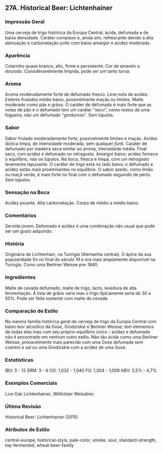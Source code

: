 ## 27A. Historical Beer: Lichtenhainer

### Impressão Geral

Uma cerveja de trigo histórica da Europa Central, ácida, defumada e de baixa densidade. Caráter complexo e, ainda sim, refrescante devido a alta atenuação e carbonatação junto com baixo amargor e acidez moderada.

### Aparência

Colarinho quase branco, alto, firme e persistente. Cor de amarelo a dourado. Consideravelmente límpida, pode ser um tanto turva.

### Aroma

Aroma moderadamente forte de defumado fresco. Leve nota de acidez. Esteres frutados médio baixo, possivelmente maçãs ou limões. Malte moderado como pão e grãos. O caráter de defumado é mais forte que as notas de pão e o defumado tem um caráter "seco", como restos de uma fogueira, não um defumado "gorduroso". Sem lúpulos.

### Sabor

Sabor frutado moderadamente forte, possivelmente limões e maçãs. Acidez láctica limpa, de intensidade moderada, sem qualquer *funk*. Caráter de defumado por madeira seca similar ao aroma, intensidade média. Final seco, com acidez e defumado no retrogosto. Amargor baixo; acidez fornece o equilíbrio, não os lúpulos. Na boca, fresca e limpa, com um retrogosto levemente repuxante. O caráter de trigo está no lado baixo; o defumado e acidez estão mais proeminentes no equilíbrio. O sabor azedo, como limão ou maçã verde, é mais forte no final com o defumado seguindo de perto. Sem lúpulos.

### Sensação na Boca

Acidez picante. Alta carbonatação. Corpo de médio a médio baixo.

### Comentários

Servida jovem. Defumado e acidez é uma combinação não usual que pode ser um gosto adquirido.

### História

Originária de Lichtenhain, na Turingia (Alemanha central). O ápice da sua popularidade foi no final do século 19 e era mais amplamente disponível na Turingia. Como uma Berliner Weisse pre-1840.

### Ingredientes

Malte de cevada defumado, malte de trigo, lacto, levedura de alta fermentação. A lista de grãos varia mas o trigo tipicamente seria de 30 a 50%. Pode ser feita somente com malte de cevada.

### Comparação de Estilo

Na mesma família histórica geral de cerveja de trigo da Europa Central com baixo teor alcoólico da Gose, Grodziskie e Berliner Weisse; tem elementos de todas elas mas com seu próprio equilíbrio único - acidez e defumado não é encontrado em nenhum outro estilo. Não tão ácida como uma Berliner Weisse, provavelmente mais parecida com uma Gose defumada sem coentro e sal ou uma Grodziskie com a acidez de uma Gose.

### Estatísticas

IBU: 5 - 12
SRM: 3 - 6
OG: 1,032 - 1,040
FG: 1,004 - 1,008
ABV: 3,5% - 4,7%

### Exemplos Comerciais

Live Oak Lichtenhainer, Wöllnitzer Weissbier.

### Última Revisão

Historical Beer: Lichtenhainer (2015)

### Atributos de Estilo

central-europe, historical-style, pale-color, smoke, sour, standard-strength, top-fermented, wheat-beer-family
